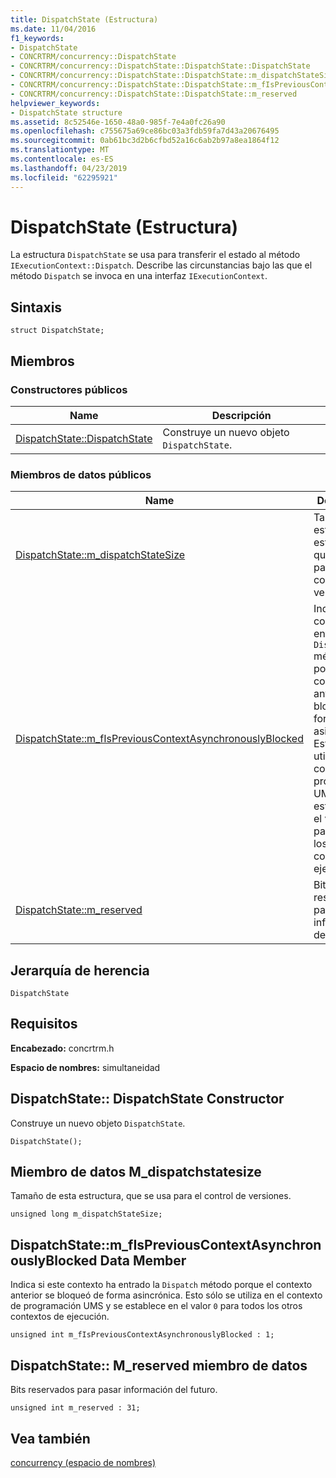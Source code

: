 ```yaml
---
title: DispatchState (Estructura)
ms.date: 11/04/2016
f1_keywords:
- DispatchState
- CONCRTRM/concurrency::DispatchState
- CONCRTRM/concurrency::DispatchState::DispatchState::DispatchState
- CONCRTRM/concurrency::DispatchState::DispatchState::m_dispatchStateSize
- CONCRTRM/concurrency::DispatchState::DispatchState::m_fIsPreviousContextAsynchronouslyBlocked
- CONCRTRM/concurrency::DispatchState::DispatchState::m_reserved
helpviewer_keywords:
- DispatchState structure
ms.assetid: 8c52546e-1650-48a0-985f-7e4a0fc26a90
ms.openlocfilehash: c755675a69ce86bc03a3fdb59fa7d43a20676495
ms.sourcegitcommit: 0ab61bc3d2b6cfbd52a16c6ab2b97a8ea1864f12
ms.translationtype: MT
ms.contentlocale: es-ES
ms.lasthandoff: 04/23/2019
ms.locfileid: "62295921"
---
```

# <a name="dispatchstate-structure"></a>DispatchState (Estructura)

La estructura `DispatchState` se usa para transferir el estado al método `IExecutionContext::Dispatch`. Describe las circunstancias bajo las que el método `Dispatch` se invoca en una interfaz `IExecutionContext`.

## <a name="syntax"></a>Sintaxis

```
struct DispatchState;
```

## <a name="members"></a>Miembros

### <a name="public-constructors"></a>Constructores públicos

|Name|Descripción|
|----------|-----------------|
|[DispatchState::DispatchState](#ctor)|Construye un nuevo objeto `DispatchState`.|

### <a name="public-data-members"></a>Miembros de datos públicos

|Name|Descripción|
|----------|-----------------|
|[DispatchState::m_dispatchStateSize](#m_dispatchstatesize)|Tamaño de esta estructura, que se usa para el control de versiones.|
|[DispatchState::m_fIsPreviousContextAsynchronouslyBlocked](#m_fispreviouscontextasynchronouslyblocked)|Indica si este contexto ha entrado la `Dispatch` método porque el contexto anterior se bloqueó de forma asincrónica. Esto sólo se utiliza en el contexto de programación UMS y se establece en el valor `0` para todos los otros contextos de ejecución.|
|[DispatchState::m_reserved](#m_reserved)|Bits reservados para pasar información del futuro.|

## <a name="inheritance-hierarchy"></a>Jerarquía de herencia

`DispatchState`

## <a name="requirements"></a>Requisitos

**Encabezado:** concrtrm.h

**Espacio de nombres:** simultaneidad

##  <a name="ctor"></a>  DispatchState:: DispatchState Constructor

Construye un nuevo objeto `DispatchState`.

```
DispatchState();
```

##  <a name="m_dispatchstatesize"></a>  Miembro de datos M_dispatchstatesize

Tamaño de esta estructura, que se usa para el control de versiones.

```
unsigned long m_dispatchStateSize;
```

##  <a name="m_fispreviouscontextasynchronouslyblocked"></a>  DispatchState::m_fIsPreviousContextAsynchronouslyBlocked Data Member

Indica si este contexto ha entrado la `Dispatch` método porque el contexto anterior se bloqueó de forma asincrónica. Esto sólo se utiliza en el contexto de programación UMS y se establece en el valor `0` para todos los otros contextos de ejecución.

```
unsigned int m_fIsPreviousContextAsynchronouslyBlocked : 1;
```

##  <a name="m_reserved"></a>  DispatchState:: M_reserved miembro de datos

Bits reservados para pasar información del futuro.

```
unsigned int m_reserved : 31;
```

## <a name="see-also"></a>Vea también

[concurrency (espacio de nombres)](concurrency-namespace.md)
